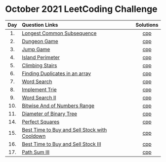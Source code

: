 # October 2021 LeetCoding Challenge

| Day | Question Links   |   Solutions  |
| :-: | :--------------- | :----------: |
| 1.  | [Longest Common Subsequence](https://leetcode.com/problems/longest-common-subsequence/) | [cpp](./1.%20Longest%20Common%20Subsequence.cpp) |
| 2.  | [Dungeon Game](https://leetcode.com/problems/dungeon-game/) | [cpp](./2.%20Dungeon%20Game.cpp) |
| 3.  | [Jump Game](https://leetcode.com/problems/jump-game/) | [cpp](./3.%20Jump%20Game.cpp) |
| 4.  | [Island Perimeter](https://leetcode.com/problems/island-perimeter/) | [cpp](./4.%20Island%20Perimeter.cpp) |
| 5.  | [Climbing Stairs](https://leetcode.com/problems/climbing-stairs/) | [cpp](./5.%20Climbing%20Stairs.cpp) |
| 6.  | [Finding Duplicates in an array](https://leetcode.com/problems/find-all-duplicates-in-an-array/) | [cpp](./6.%20Duplicates%20In%20Array.cpp) |
| 7.  | [Word Search](https://leetcode.com/problems/word-search/) | [cpp](./7.%20Word%20Search.cpp) |
| 8.  | [Implement Trie](https://leetcode.com/problems/implement-trie-prefix-tree/) | [cpp](./8.%20Implement%20Trie.cpp) |
| 9.  | [Word Search II](https://leetcode.com/problems/word-search-ii/) | [cpp](./9.%20Word%20Search%20II.cpp) |
| 10.  | [Bitwise And of Numbers Range](https://leetcode.com/problems/bitwise-and-of-numbers-range/) | [cpp](./10.%20Bitwise%20AND%20of%20Numbers%20Range.cpp) |
| 11.  | [Diameter of Binary Tree](https://leetcode.com/problems/diameter-of-binary-tree/) | [cpp](./11.%20Diameter%20of%20Binary%20Tree.cpp) |
| 14.  | [Perfect Squares](https://leetcode.com/problems/perfect-squares/) | [cpp](./14.%20Perfect%20Squares.cpp) |
| 15.  | [Best Time to Buy and Sell Stock with Cooldown](https://leetcode.com/problems/best-time-to-buy-and-sell-stock-with-cooldown/) | [cpp](./15.%20Best%20Time%20to%20Buy%20and%20Sell%20Stock%20with%20Cooldown.cpp) |
| 16.  | [Best Time to Buy and Sell Stock III](https://leetcode.com/problems/best-time-to-buy-and-sell-stock-iii/) | [cpp](./16.%20Best%20Time%20to%20Buy%20and%20Sell%20Stock%20III.cpp) |
| 17.  | [Path Sum III](https://leetcode.com/problems/path-sum-iii/) | [cpp](./17.%20Path%20Sum%20III.cpp) |
